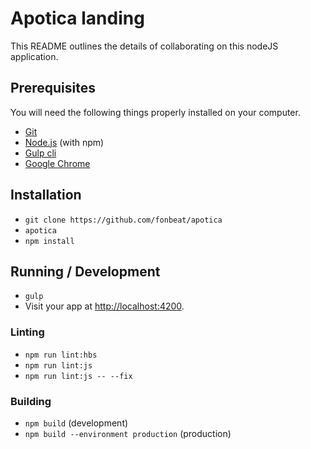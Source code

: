 # Apotica landing

This README outlines the details of collaborating on this nodeJS application.

## Prerequisites

You will need the following things properly installed on your computer.

* [Git](https://git-scm.com/)
* [Node.js](https://nodejs.org/) (with npm)
* [Gulp cli](https://gulpjs.com/docs/en/getting-started/quick-start)
* [Google Chrome](https://google.com/chrome/)

## Installation

* `git clone https://github.com/fonbeat/apotica`
* `apotica`
* `npm install`

## Running / Development

* `gulp`
* Visit your app at [http://localhost:4200](http://localhost:8080).

### Linting

* `npm run lint:hbs`
* `npm run lint:js`
* `npm run lint:js -- --fix`

### Building

* `npm build` (development)
* `npm build --environment production` (production)